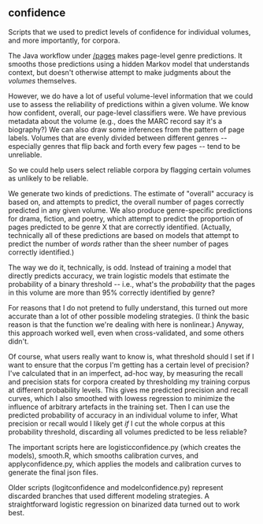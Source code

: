 confidence
----------

Scripts that we used to predict levels of confidence for individual volumes, and more importantly, for corpora.

The Java workflow under [/pages](https://github.com/tedunderwood/pages) makes page-level genre predictions. It smooths those predictions using a hidden Markov model that understands context, but doesn't otherwise attempt to make judgments about the *volumes* themselves.

However, we do have a lot of useful volume-level information that we could use to assess the reliability of predictions within a given volume. We know how confident, overall, our page-level classifiers were. We have previous metadata about the volume (e.g., does the MARC record say it's a biography?) We can also draw some inferences from the pattern of page labels. Volumes that are evenly divided between different genres -- especially genres that flip back and forth every few pages -- tend to be unreliable.

So we could help users select reliable corpora by flagging certain volumes as unlikely to be reliable.

We generate two kinds of predictions. The estimate of "overall" accuracy
is based on, and attempts to predict, the overall number of pages correctly predicted
in any given volume. We also produce genre-specific predictions for drama, fiction,
and poetry, which attempt to predict the proportion of pages predicted to be genre X
that are correctly identified. (Actually, technically all of these predictions are based
on models that attempt to predict the number of *words* rather than the sheer number
of pages correctly identified.)

The way we do it, technically, is odd. Instead of training a model that directly
predicts accuracy, we train logistic models that estimate the probability
of a binary threshold -- i.e., what's the *probability* that the pages in this volume are
more than 95% correctly identified by genre?

For reasons that I do not pretend to fully understand, this turned out more accurate than a lot of other possible modeling strategies. (I think the basic reason is that the function we're dealing with here is nonlinear.) Anyway, this approach worked well, even when cross-validated, and some others didn't.

Of course, what users really want to know is, what threshold should I set if I want to
ensure that the corpus I'm getting has a certain level of precision? I've calculated
that in an imperfect, ad-hoc way, by measuring the recall and precision stats for corpora
created by thresholding my training corpus at different probability levels. This gives me
predicted precision and recall curves, which I also smoothed with lowess regression to
minimize the influence of arbitrary artefacts in the training set. Then I can use the
predicted probability of accuracy in an individual volume to infer, What precision or recall would I likely get *if* I cut the whole corpus at this probability threshold, discarding all volumes predicted to be less reliable?

The important scripts here are logisticconfidence.py (which creates the models), smooth.R, which smooths calibration curves, and applyconfidence.py, which applies the models and calibration curves to generate the final json files.

Older scripts (logitconfidence and modelconfidence.py) represent discarded branches that used different modeling strategies. A straightforward logistic regression on binarized data turned out to work best.
